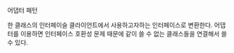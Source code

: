 어댑터 패턴

한 클래스의 인터페이슬 클라이언트에서 사용하고자하는 인터페이스로 변환한다.
어댑터를 이용하면 인터페이스 호환성 문제 때문에 같이 쓸 수 없는 클래스들을 연결해서 쓸 수 있다.